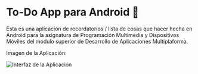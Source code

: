# To-Do App para Android 📱

Esta es una aplicación de recordatorios / lista de cosas que hacer hecha en Android para la asignatura de Programación Multimedia y Dispositivos Móviles del modulo superior de Desarrollo de Aplicaciones Multiplaforma. 

Imagen de la Aplicación:

![Interfaz de la Aplicación](https://i.imgur.com/aqQ4dBA.png?1)
